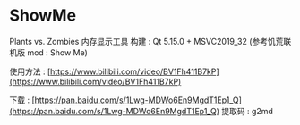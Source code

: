 <!--
 * @Coding: utf-8
 * @Author: vector-wlc
 * @Date: 2021-08-15 11:04:12
 * @Description: 
-->

# ShowMe

Plants vs. Zombies 内存显示工具
构建 : Qt 5.15.0 + MSVC2019_32
(参考饥荒联机版 mod : Show Me)

使用方法 : [https://www.bilibili.com/video/BV1Fh411B7kP](https://www.bilibili.com/video/BV1Fh411B7kP)

下载 : [https://pan.baidu.com/s/1Lwg-MDWo6En9MgdT1Ep1_Q](https://pan.baidu.com/s/1Lwg-MDWo6En9MgdT1Ep1_Q) 提取码 : g2md